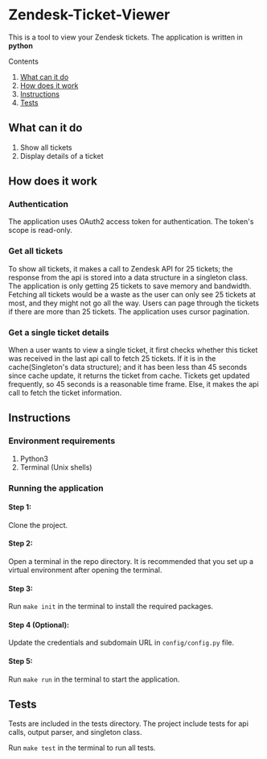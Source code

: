 
# Zendesk-Ticket-Viewer

This is a tool to view your Zendesk tickets. The application is written in **python**

Contents

1. [What can it do](#what-can-it-do)
2. [How does it work](#how-does-it-work)
3. [Instructions](#instructions)
4. [Tests](#tests)

## What can it do

1. Show all tickets
2. Display details of a ticket

## How does it work

### Authentication
The application uses OAuth2 access token for authentication. The token's scope is read-only. 

### Get all tickets
To show all tickets, it makes a call to Zendesk API for 25 tickets; the response from the api is stored into a data structure in a singleton class. The application is only getting 25 tickets to save memory and bandwidth. Fetching all tickets would be a waste as the user can only see 25 tickets at most, and they might not go all the way. Users can page through the tickets if there are more than 25 tickets. The application uses cursor pagination. 

### Get a single ticket details
 When a user wants to view a single ticket, it first checks whether this ticket was received in the last api call to fetch 25 tickets. If it is in the cache(Singleton's data structure); and it has been less than 45 seconds since cache update, it returns the ticket from cache. Tickets get updated frequently, so 45 seconds is a reasonable time frame. Else, it makes the api call to fetch the ticket information.
## Instructions

### Environment requirements

1. Python3
2. Terminal (Unix shells)

### Running the application

#### Step 1:

Clone the project. 

#### Step 2:

Open a terminal in the repo directory. It is recommended that you set up a virtual environment after opening the terminal.

#### Step 3:

Run `make init` in the terminal to install the required packages.

#### Step 4 (Optional):

Update the credentials and subdomain URL in `config/config.py` file.

#### Step 5:

Run `make run` in the terminal to start the application.


## Tests

Tests are included in the tests directory. The project include tests for api calls, output parser, and singleton class.

Run `make test` in the terminal to run all tests.




